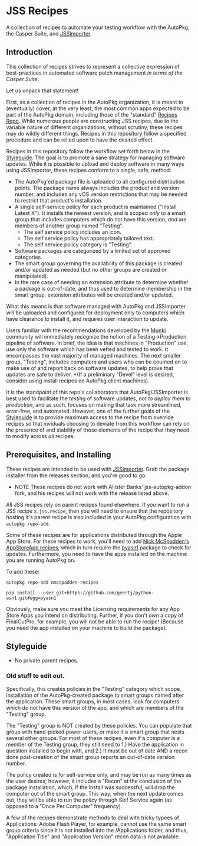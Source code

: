 # JSS Recipes
A collection of recipes to automate your testing workflow with the AutoPkg, the Casper Suite, and [JSSImporter](https://github.com/sheagcraig/JSSImporter/releases).

## Introduction
This collection of recipes strives to represent a collective expression of best-practices in automated software patch management *in terms of the Casper Suite*.

Let us unpack that statement!

First, as a collection of recipes in the AutoPkg organization, it is meant to (eventually) cover, at the very least, the most common apps expected to be part of the AutoPkg domain, including those of the "standard" [Recipes Repo](https://github.com/autopkg/recipes). While numerous people are constructing JSS recipes, due to the variable nature of different organizations, without scrutiny, these recipes may do wildly different things. Recipes in this repository follow a specified procedure and can be relied upon to have the desired effect.

Recipes in this repository follow the workflow set forth below in the [Styleguide](#styleguide). The goal is to promote a sane strategy for managing software updates. While it is possible to upload and deploy software in many ways using JSSImporter, these recipes conform to a single, safe, method:
- The AutoPkg'ed package file is uploaded to all configured distribution points. The package name always includes the product and version number, and includes any vOS version restrictions that may be needed to restrict that product's installation.
- A single self-service policy for each product is maintained ("Install Latest X"). It installs the newest version, and is scoped _only_ to a smart group that includes computers which do not have this version, _and_ are members of another group named "Testing".
	- The self service policy includes an icon.
	- The self service policy has appropriately tailored text.
	- The self service policy category is "Testing".
- Software packages are categorized by a limited set of approved categories.
- The smart group governing the availability of this package is created and/or updated as needed (but no other groups are created or manipulated).
- In the rare case of needing an extension attribute to determine whether a package is out-of-date, and thus used to determine membership in the smart group, extension attributes will be created and/or updated.

What this means is that software managed with AutoPkg and JSSImporter will be uploaded and configured for deployment only to computers which have clearance to install it, and requires user interaction to update. 

Users familiar with the recommendations developed by the [Munki](https://munki.org/munki) community will immediately recognize the notion of a Testing->Production pipeline of software. In brief, the idea is that machines in "Production" use, use only the software which has been vetted and tested to work. It encompasses the vast majority of managed machines. The next smaller group, "Testing", includes computers and users who can be counted on to make use of and report back on software updates, to help prove that updates are safe to deliver. \*(If a preliminary "Devel" level is desired, consider using install recipes on AutoPkg client machines).

It is the standpoint of this repo's collaborators that AutoPkg/JSSImporter is best used to facilitate the *testing* of software updates, *not to deploy them to production*, and as such, focuses on making that task more streamlined, error-free, and automated. However, one of the further goals of the [Styleguide](#styleguide) is to provide maximum access to the recipe from override recipes so that inviduals choosing to deviate from this workflow can rely on the presence of and stability of those elements of the recipe that they need to modify across *all* recipes.

## Prerequisites, and Installing
These recipes are intended to be used with [JSSImporter](https://github.com/sheagcraig/JSSImporter/releases). Grab the package installer from the releases section, and you're good to go.

* NOTE These recipes do not work with Allister Banks' jss-autopkg-addon fork, and his recipes will not work with the release listed above.

All JSS recipes rely on parent recipes found elsewhere. If you want to run a JSS recipe `x.jss.recipe`, then you will need to ensure that the repository hosting it's parent recipe is also included in your AutoPkg configuration with `autopkg repo-add`.

Some of these recipes are for applications distributed through the Apple App Store. For these recipes to work, you'll need to add [Nick McSpadden's AppStoreApp recipes](https://github.com/autopkg/nmcspadden-recipes.git), which in turn require the [pyasn1](http://pyasn1.sourceforge.net) package to check for updates. Furthermore, you need to have the apps installed on the machine you are running AutoPkg on.

To add these:
```
autopkg repo-add nmcspadden-recipes

pip install --user git+https://github.com/geertj/python-asn1.git#egg=pyasn1
```
Obviously, make sure you meet the Licensing requirements for any App Store Apps you intend on distributing. Further, if you don't _own_ a copy of FinalCutPro, for example, you will not be able to run the recipe! (Because you need the app installed on your machine to build the package).

## Styleguide
- No private parent recipes.

### Old stuff to edit out.
Specifically, this creates policies in the "Testing" category which scope installation of the AutoPkg-created package to smart groups named after the application. These smart groups, in most cases, look for computers which do not have this version of the app, and which are members of the "Testing" group.

The "Testing" group is NOT created by these policies. You can populate that group with hand-picked power-users, or make it a smart group that nests several other groups. For most of these recipes, even if a computer is a member of the Testing group, they still need to 1.) Have the application in question installed to begin with, and 2.) It must be out of date AND a recon done post-creation of the smart group reports an out-of-date version number.

The policy created is for self-service only, and may be run as many times as the user desires; however, it includes a "Recon" at the conclusion of the package installation, which, if the install was successful, will drop the computer out of the smart group. This way, when the next update comes out, they will be able to run the policy through Self Service again (as opposed to a "Once Per Computer" frequency).

A few of the recipes demonstrate methods to deal with tricky typees of Applications: Adobe Flash Player, for example, cannot use the same smart group criteria since it is not installed into the /Applications folder, and thus, "Application Title" and "Application Version" recon data is not available.
